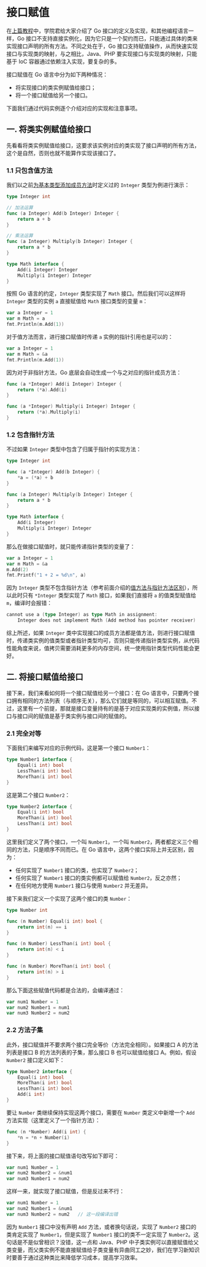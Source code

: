 # 接口赋值

在[上篇教程](./_25接口的定义与实现.md)中，学院君给大家介绍了 Go 接口的定义及实现，和其他编程语言一样，Go 接口不支持直接实例化，因为它只是一个契约而已，只能通过具体的类来实现接口声明的所有方法。不同之处在于，Go 接口支持赋值操作，从而快速实现接口与实现类的映射，与之相比，Java、PHP 要实现接口与实现类的映射，只能基于 IoC 容器通过依赖注入实现，要复杂的多。

接口赋值在 Go 语言中分为如下两种情况：

- 将实现接口的类实例赋值给接口；
- 将一个接口赋值给另一个接口。

下面我们通过代码实例逐个介绍对应的实现和注意事项。

## 一. 将类实例赋值给接口

先看看将类实例赋值给接口，这要求该实例对应的类实现了接口声明的所有方法，这个是自然，否则也就不能算作实现该接口了。

### 1.1 只包含值方法

我们以之前[为基本类型添加成员方法](https://geekr.dev/posts/go-type-system#toc-6)时定义过的 `Integer` 类型为例进行演示：

```go
type Integer int

// 加法运算
func (a Integer) Add(b Integer) Integer {
    return a + b
}

// 乘法运算
func (a Integer) Multiply(b Integer) Integer {
    return a * b
}

type Math interface {
    Add(i Integer) Integer
    Multiply(i Integer) Integer
}
```

按照 Go 语言的约定，`Integer` 类型实现了 `Math` 接口。然后我们可以这样将 `Integer` 类型的实例 `a` 直接赋值给 `Math` 接口类型的变量 `m`：

```go
var a Integer = 1 
var m Math = a
fmt.Println(m.Add(1))
```

对于值方法而言，进行接口赋值时传递 `a` 实例的指针引用也是可以的：

```go
var a Integer = 1 
var m Math = &a
fmt.Println(m.Add(1))
```

因为对于非指针方法，Go 底层会自动生成一个与之对应的指针成员方法：

```go
func (a *Integer) Add(i Integer) Integer { 
    return (*a).Add(i) 
}

func (a *Integer) Multiply(i Integer) Integer { 
    return (*a).Multiply(i) 
}
```

### 1.2 包含指针方法

不过如果 `Integer` 类型中包含了归属于指针的实现方法：

```go
type Integer int

func (a *Integer) Add(b Integer) {
    *a = (*a) + b
}

func (a Integer) Multiply(b Integer) Integer {
    return a * b
}

type Math interface {
    Add(i Integer)
    Multiply(i Integer) Integer
}
```

那么在做接口赋值时，就只能传递指针类型的变量了：

```go
var a Integer = 1
var m Math = &a
m.Add(2)
fmt.Printf("1 + 2 = %d\n", a)
```

因为 `Integer` 类型不包含指针方法（参考前面介绍的[值方法与指针方法区别](https://geekr.dev/posts/go-struct-and-class#toc-5)），所以此时只有 `*Integer` 类型实现了 `Math` 接口，如果我们直接将 `a` 的值类型赋值给 `m`，编译时会报错：

```go
cannot use a (type Integer) as type Math in assignment:
    Integer does not implement Math (Add method has pointer receiver)
```

综上所述，如果 `Integer` 类中实现接口的成员方法都是值方法，则进行接口赋值时，传递类实例的值类型或者指针类型均可，否则只能传递指针类型实例，从代码性能角度来说，值拷贝需要消耗更多的内存空间，统一使用指针类型代码性能会更好。

## 二. 将接口赋值给接口

接下来，我们来看如何将一个接口赋值给另一个接口：在 Go 语言中，只要两个接口拥有相同的方法列表（与顺序无关），那么它们就是等同的，可以相互赋值。不过，这里有一个前提，那就是接口变量持有的是基于对应实现类的实例值，所以接口与接口间的赋值是基于类实例与接口间的赋值的。

### 2.1 完全对等

下面我们来编写对应的示例代码，这是第一个接口 `Number1`：

```go
type Number1 interface {
    Equal(i int) bool
    LessThan(i int) bool
    MoreThan(i int) bool
}
```

这是第二个接口 `Number2`：

```go
type Number2 interface {
    Equal(i int) bool
    MoreThan(i int) bool
    LessThan(i int) bool
}
```

这里我们定义了两个接口，一个叫 `Number1`，一个叫 `Number2`，两者都定义三个相同的方法，只是顺序不同而已。在 Go 语言中，这两个接口实际上并无区别，因为：

- 任何实现了 `Number1` 接口的类，也实现了 `Number2`；
- 任何实现了 `Number1` 接口的类实例都可以赋值给 `Number2`，反之亦然；
- 在任何地方使用 `Number1` 接口与使用 `Number2` 并无差异。

接下来我们定义一个实现了这两个接口的类 `Number`：

```go
type Number int

func (n Number) Equal(i int) bool {
    return int(n) == i
}

func (n Number) LessThan(i int) bool {
    return int(n) < i
}

func (n Number) MoreThan(i int) bool {
    return int(n) > i
}
```

那么下面这些赋值代码都是合法的，会编译通过：

```go
var num1 Number = 1
var num2 Number1 = num1 
var num3 Number2 = num2
```

### 2.2 方法子集

此外，接口赋值并不要求两个接口完全等价（方法完全相同）。如果接口 A 的方法列表是接口 B 的方法列表的子集，那么接口 B 也可以赋值给接口 A。例如，假设 `Number2` 接口定义如下：

```go
type Number2 interface {
    Equal(i int) bool
    MoreThan(i int) bool
    LessThan(i int) bool
    Add(i int)
}
```

要让 `Number` 类继续保持实现这两个接口，需要在 `Number` 类定义中新增一个 `Add` 方法实现（这里定义了一个指针方法）：

```go
func (n *Number) Add(i int) {
    *n = *n + Number(i)
}
```

接下来，将上面的接口赋值语句改写如下即可：

```go
var num1 Number = 1
var num2 Number2 = &num1
var num3 Number1 = num2 
```

这样一来，就实现了接口赋值，但是反过来不行：

```go
var num1 Number = 1
var num2 Number1 = &num1
var num3 Number2 = num2   // 这一段编译出错
```

因为 `Number1` 接口中没有声明 `Add` 方法，或者换句话说，实现了 `Number2` 接口的类肯定实现了 `Number1`，但是实现了 `Number1` 接口的类不一定实现了 `Number2`。这句话是不是似曾相识？没错，这一点和 Java、PHP 中子类实例可以直接赋值给父类变量，而父类实例不能直接赋值给子类变量有异曲同工之妙，我们在学习新知识时要善于通过这种类比来降低学习成本，提高学习效率。